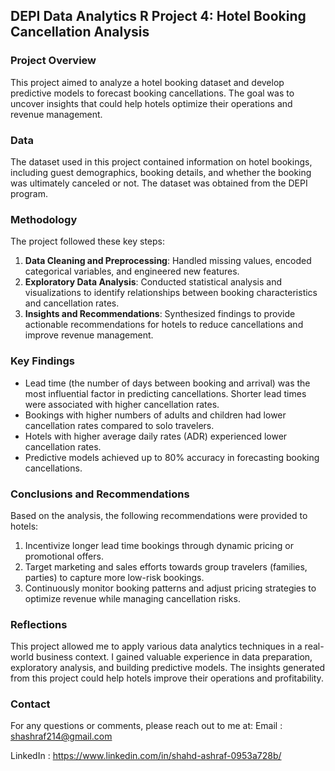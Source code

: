 ## DEPI Data Analytics R Project 4: Hotel Booking Cancellation Analysis

### Project Overview
This project aimed to analyze a hotel booking dataset and develop predictive models to forecast booking cancellations. The goal was to uncover insights that could help hotels optimize their operations and revenue management.

### Data
The dataset used in this project contained information on hotel bookings, including guest demographics, booking details, and whether the booking was ultimately canceled or not. The dataset was obtained from the DEPI program.

### Methodology
The project followed these key steps:
1. **Data Cleaning and Preprocessing**: Handled missing values, encoded categorical variables, and engineered new features.
2. **Exploratory Data Analysis**: Conducted statistical analysis and visualizations to identify relationships between booking characteristics and cancellation rates.
3. **Insights and Recommendations**: Synthesized findings to provide actionable recommendations for hotels to reduce cancellations and improve revenue management.

### Key Findings
- Lead time (the number of days between booking and arrival) was the most influential factor in predicting cancellations. Shorter lead times were associated with higher cancellation rates.
- Bookings with higher numbers of adults and children had lower cancellation rates compared to solo travelers.
- Hotels with higher average daily rates (ADR) experienced lower cancellation rates.
- Predictive models achieved up to 80% accuracy in forecasting booking cancellations.

### Conclusions and Recommendations
Based on the analysis, the following recommendations were provided to hotels:
1. Incentivize longer lead time bookings through dynamic pricing or promotional offers.
2. Target marketing and sales efforts towards group travelers (families, parties) to capture more low-risk bookings.
3. Continuously monitor booking patterns and adjust pricing strategies to optimize revenue while managing cancellation risks.

### Reflections
This project allowed me to apply various data analytics techniques in a real-world business context. I gained valuable experience in data preparation, exploratory analysis, and building predictive models. The insights generated from this project could help hotels improve their operations and profitability.

### Contact
For any questions or comments, please reach out to me at: 
Email : shashraf214@gmail.com

LinkedIn : https://www.linkedin.com/in/shahd-ashraf-0953a728b/

